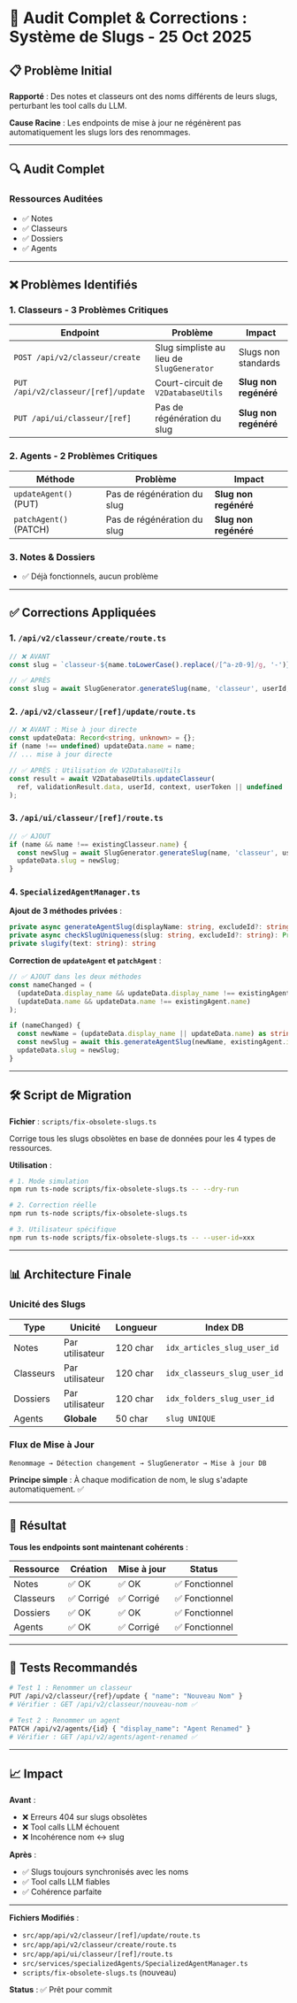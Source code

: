# 🔧 Audit Complet & Corrections : Système de Slugs - 25 Oct 2025

## 📋 Problème Initial

**Rapporté** : Des notes et classeurs ont des noms différents de leurs slugs, perturbant les tool calls du LLM.

**Cause Racine** : Les endpoints de mise à jour ne régénèrent pas automatiquement les slugs lors des renommages.

---

## 🔍 Audit Complet

### Ressources Auditées
- ✅ Notes
- ✅ Classeurs  
- ✅ Dossiers
- ✅ Agents

---

## ❌ Problèmes Identifiés

### 1. **Classeurs - 3 Problèmes Critiques**

| Endpoint | Problème | Impact |
|----------|----------|--------|
| `POST /api/v2/classeur/create` | Slug simpliste au lieu de `SlugGenerator` | Slugs non standards |
| `PUT /api/v2/classeur/[ref]/update` | Court-circuit de `V2DatabaseUtils` | **Slug non regénéré** |
| `PUT /api/ui/classeur/[ref]` | Pas de régénération du slug | **Slug non regénéré** |

### 2. **Agents - 2 Problèmes Critiques**

| Méthode | Problème | Impact |
|---------|----------|--------|
| `updateAgent()` (PUT) | Pas de régénération du slug | **Slug non regénéré** |
| `patchAgent()` (PATCH) | Pas de régénération du slug | **Slug non regénéré** |

### 3. **Notes & Dossiers**
- ✅ Déjà fonctionnels, aucun problème

---

## ✅ Corrections Appliquées

### 1. `/api/v2/classeur/create/route.ts`

```typescript
// ❌ AVANT
const slug = `classeur-${name.toLowerCase().replace(/[^a-z0-9]/g, '-')}-${Date.now()}`;

// ✅ APRÈS
const slug = await SlugGenerator.generateSlug(name, 'classeur', userId, undefined, supabase);
```

### 2. `/api/v2/classeur/[ref]/update/route.ts`

```typescript
// ❌ AVANT : Mise à jour directe
const updateData: Record<string, unknown> = {};
if (name !== undefined) updateData.name = name;
// ... mise à jour directe

// ✅ APRÈS : Utilisation de V2DatabaseUtils
const result = await V2DatabaseUtils.updateClasseur(
  ref, validationResult.data, userId, context, userToken || undefined
);
```

### 3. `/api/ui/classeur/[ref]/route.ts`

```typescript
// ✅ AJOUT
if (name && name !== existingClasseur.name) {
  const newSlug = await SlugGenerator.generateSlug(name, 'classeur', userId, classeurId, supabase);
  updateData.slug = newSlug;
}
```

### 4. `SpecializedAgentManager.ts`

**Ajout de 3 méthodes privées** :
```typescript
private async generateAgentSlug(displayName: string, excludeId?: string): Promise<string>
private async checkSlugUniqueness(slug: string, excludeId?: string): Promise<boolean>
private slugify(text: string): string
```

**Correction de `updateAgent` et `patchAgent`** :
```typescript
// ✅ AJOUT dans les deux méthodes
const nameChanged = (
  (updateData.display_name && updateData.display_name !== existingAgent.display_name) ||
  (updateData.name && updateData.name !== existingAgent.name)
);

if (nameChanged) {
  const newName = (updateData.display_name || updateData.name) as string;
  const newSlug = await this.generateAgentSlug(newName, existingAgent.id);
  updateData.slug = newSlug;
}
```

---

## 🛠️ Script de Migration

**Fichier** : `scripts/fix-obsolete-slugs.ts`

Corrige tous les slugs obsolètes en base de données pour les 4 types de ressources.

**Utilisation** :
```bash
# 1. Mode simulation
npm run ts-node scripts/fix-obsolete-slugs.ts -- --dry-run

# 2. Correction réelle
npm run ts-node scripts/fix-obsolete-slugs.ts

# 3. Utilisateur spécifique
npm run ts-node scripts/fix-obsolete-slugs.ts -- --user-id=xxx
```

---

## 📊 Architecture Finale

### Unicité des Slugs

| Type | Unicité | Longueur | Index DB |
|------|---------|----------|----------|
| Notes | Par utilisateur | 120 char | `idx_articles_slug_user_id` |
| Classeurs | Par utilisateur | 120 char | `idx_classeurs_slug_user_id` |
| Dossiers | Par utilisateur | 120 char | `idx_folders_slug_user_id` |
| Agents | **Globale** | 50 char | `slug UNIQUE` |

### Flux de Mise à Jour

```
Renommage → Détection changement → SlugGenerator → Mise à jour DB
```

**Principe simple** : À chaque modification de nom, le slug s'adapte automatiquement. ✅

---

## 🎯 Résultat

**Tous les endpoints sont maintenant cohérents** :

| Ressource | Création | Mise à jour | Status |
|-----------|----------|-------------|--------|
| Notes | ✅ OK | ✅ OK | ✅ Fonctionnel |
| Classeurs | ✅ Corrigé | ✅ Corrigé | ✅ Fonctionnel |
| Dossiers | ✅ OK | ✅ OK | ✅ Fonctionnel |
| Agents | ✅ OK | ✅ Corrigé | ✅ Fonctionnel |

---

## 🧪 Tests Recommandés

```bash
# Test 1 : Renommer un classeur
PUT /api/v2/classeur/{ref}/update { "name": "Nouveau Nom" }
# Vérifier : GET /api/v2/classeur/nouveau-nom ✅

# Test 2 : Renommer un agent
PATCH /api/v2/agents/{id} { "display_name": "Agent Renamed" }
# Vérifier : GET /api/v2/agents/agent-renamed ✅
```

---

## 📈 Impact

**Avant** :
- ❌ Erreurs 404 sur slugs obsolètes
- ❌ Tool calls LLM échouent
- ❌ Incohérence nom ↔ slug

**Après** :
- ✅ Slugs toujours synchronisés avec les noms
- ✅ Tool calls LLM fiables
- ✅ Cohérence parfaite

---

**Fichiers Modifiés** :
- `src/app/api/v2/classeur/[ref]/update/route.ts`
- `src/app/api/v2/classeur/create/route.ts`
- `src/app/api/ui/classeur/[ref]/route.ts`
- `src/services/specializedAgents/SpecializedAgentManager.ts`
- `scripts/fix-obsolete-slugs.ts` (nouveau)

**Status** : ✅ Prêt pour commit

